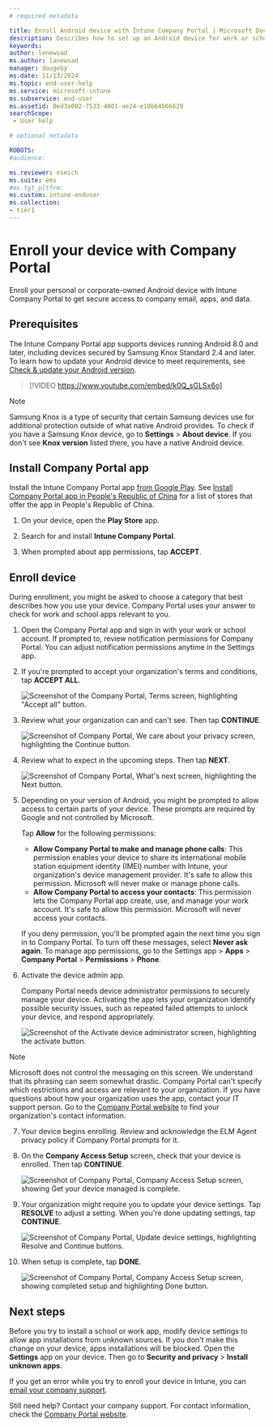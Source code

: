 ```yaml
---
# required metadata

title: Enroll Android device with Intune Company Portal | Microsoft Docs
description: Describes how to set up an Android device for work or school with the Company Portal app. 
keywords:
author: lenewsad
ms.author: lanewsad
manager: dougeby
ms.date: 11/13/2024
ms.topic: end-user-help
ms.service: microsoft-intune
ms.subservice: end-user
ms.assetid: 0ed3a002-7533-4001-ae24-e10b64b66620
searchScope:
 - User help

# optional metadata

ROBOTS:  
#audience:

ms.reviewer: esmich
ms.suite: ems  
#ms.tgt_pltfrm:
ms.custom: intune-enduser
ms.collection:
- tier1
---
```


# Enroll your device with Company Portal  
Enroll your personal or corporate-owned Android device with Intune Company Portal to get secure access to company email, apps, and data. 



## Prerequisites  
The Intune Company Portal app supports devices running Android 8.0 and later, including devices secured by Samsung Knox Standard 2.4 and later. To learn how to update your Android device to meet requirements, see [Check & update your Android version](https://support.google.com/android/answer/7680439).  
  
> [!VIDEO https://www.youtube.com/embed/k0Q_sGLSx6o]

> [!NOTE]
> Samsung Knox is a type of security that certain Samsung devices use for additional protection outside of what native Android provides. To check if you have a Samsung Knox device, go to **Settings** > **About device**. If you don't see **Knox version** listed there, you have a native Android device.  

## Install Company Portal app  
Install the Intune Company Portal app [from Google Play](https://play.google.com/store/apps/details?id=com.microsoft.windowsintune.companyportal). See [Install Company Portal app in People's Republic of China](install-company-portal-android-china.md) for a list of stores that offer the app in People's Republic of China.

1. On your device, open the **Play Store** app.

2. Search for and install **Intune Company Portal**.  

3. When prompted about app permissions, tap **ACCEPT**.  

## Enroll device  
During enrollment, you might be asked to choose a category that best describes how you use your device. Company Portal uses your answer to check for work and school apps relevant to you.  

1. Open the Company Portal app and sign in with your work or school account.  If prompted to, review notification permissions for Company Portal. You can adjust notification permissions anytime in the Settings app.  

2. If you're prompted to accept your organization's terms and conditions, tap **ACCEPT ALL**.  

   ![Screenshot of the Company Portal, Terms screen, highlighting "Accept all" button.](./media/enroll-device-android-company-portal/accept-terms-1911.png)  


3. Review what your organization can and can't see. Then tap **CONTINUE**.


    ![Screenshot of Company Portal, We care about your privacy screen, highlighting the Continue button.](./media/enroll-device-android-company-portal/android-privacy-screen-1911.png)  
4. Review what to expect in the upcoming steps. Then tap **NEXT**.  

    ![Screenshot of Company Portal, What's next screen, highlighting the Next button.](./media/enroll-device-android-company-portal/android-whats-next-1911.png)  


5. Depending on your version of Android, you might be prompted to allow access to certain parts of your device. These prompts are required by Google and not controlled by Microsoft.  

    Tap **Allow** for the following permissions:  
    * **Allow Company Portal to make and manage phone calls**: This permission enables your device to share its international mobile station equipment identity (IMEI) number with Intune, your organization's device management provider. It's safe to allow this permission. Microsoft will never make or manage phone calls.  
    * **Allow Company Portal to access your contacts**: This permission lets the Company Portal app create, use, and manage your work account.  It's safe to allow this permission. Microsoft will never access your contacts. 

    If you deny permission, you'll be prompted again the next time you sign in to Company Portal. To turn off these messages, select **Never ask again**. To manage app permissions, go to the Settings app > **Apps** > **Company Portal** > **Permissions** > **Phone**.  

6. Activate the device admin app. 

    Company Portal needs device administrator permissions to securely manage your device. Activating the app lets your organization identify possible security issues, such as repeated failed attempts to unlock your device, and respond appropriately.  

    ![Screenshot of the Activate device administrator screen, highlighting the activate button.](./media/enroll-device-android-company-portal/activate-device-administrator-1911.png)  

> [!NOTE]
> Microsoft does not control the messaging on this screen. We understand that its phrasing can seem somewhat drastic. Company Portal can't specify which restrictions and access are relevant to your organization. If you have questions about how your organization uses the app, contact your IT support person. Go to the [Company Portal website](https://go.microsoft.com/fwlink/?linkid=2010980) to find your organization's contact information.  


7. Your device begins enrolling. Review and acknowledge the ELM Agent privacy policy if Company Portal prompts for it.   

8. On the **Company Access Setup** screen, check that your device is enrolled. Then tap **CONTINUE**.  

    ![Screenshot of Company Portal, Company Access Setup screen, showing Get your device managed is complete.](./media/enroll-device-android-company-portal/update-settings-1911.png)  

9. Your organization might require you to update your device settings. Tap **RESOLVE** to adjust a setting. When you're done updating settings, tap **CONTINUE**.  

   ![Screenshot of Company Portal, Update device settings, highlighting Resolve and Continue buttons.](./media/enroll-device-android-company-portal/resolve-settings-1911.png)  

10. When setup is complete, tap **DONE**.    

    ![Screenshot of Company Portal, Company Access Setup screen, showing completed setup and highlighting Done button.](./media/enroll-device-android-company-portal/android-enrollment-done-1911.png) 

## Next steps  

Before you try to install a school or work app, modify device settings to allow app installations from unknown sources. If you don't make this change on your device, apps installations will be blocked. Open the **Settings** app on your device. Then go to **Security and privacy** > **Install unknown apps**.  

If you get an error while you try to enroll your device in Intune, you can [email your company support](send-logs-to-your-it-admin-by-email-android.md).  

Still need help? Contact your company support. For contact information, check the [Company Portal website](https://go.microsoft.com/fwlink/?linkid=2010980).  
